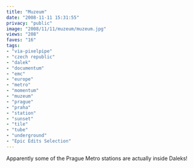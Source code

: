 ```yaml
---
title: "Muzeum"
date: "2008-11-11 15:31:55"
privacy: "public"
image: "2008/11/11/muzeum/muzeum.jpg"
views: "208"
faves: "16"
tags:
- "via-pixelpipe"
- "czech republic"
- "dalek"
- "documentum"
- "emc"
- "europe"
- "metro"
- "momentum"
- "muzeum"
- "prague"
- "praha"
- "station"
- "sunset"
- "tile"
- "tube"
- "underground"
- "Epic Edits Selection"
---
```

Apparently some of the Prague Metro stations are actually inside Daleks!<a href="/photos/2008/11/12/muzeum"></a>
